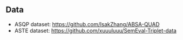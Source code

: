 ## Data
- ASQP dataset: https://github.com/IsakZhang/ABSA-QUAD
- ASTE dataset: https://github.com/xuuuluuu/SemEval-Triplet-data
